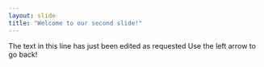 ```yaml
---
layout: slide
title: "Welcome to our second slide!"
---
```

The text in this line has just been edited as requested
Use the left arrow to go back!

